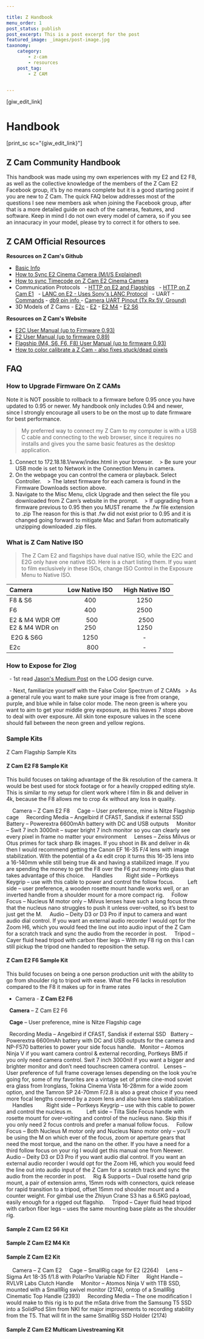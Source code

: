 ```yaml
---

title: Z Handbook
menu_order: 1
post_status: publish
post_excerpt: This is a post excerpt for the post
featured_image: _images/post-image.jpg
taxonomy:
    category:
        - z-cam
        - resources
    post_tag:
        - Z CAM


---
```





[giw_edit_link]<i class="fas fa-pen"></i> &nbsp;



# Handbook 

[print_sc sc="{giw_edit_link}"]

## Z Cam Community Handbook


This handbook was made using my own experiences with my E2 and E2 F8, as well as the collective knowledge of the members of the Z Cam E2 Facebook group, it’s by no means complete but it is a good starting point if you are new to Z Cam. The quick FAQ below addresses most of the questions I see new members ask when joining the Facebook group, after that is a more detailed guide on each of the cameras, features, and software. Keep in mind I do not own every model of camera, so if you see an innacuracy in your model, please try to correct it for others to see.





## Z CAM Official Resources
**Resources on Z Cam's Github**
- [Basic Info](https://github.com/imaginevision/Z-Camera-Doc/blob/master/E2/intro.md "")
- [How to Sync E2 Cinema Camera (M/I/S Explained)](https://github.com/imaginevision/Z-Camera-Doc/blob/master/E2/howto/E2%20Sync%20Cable%20-%20Quick%20User%20Guide.pdf)
- [How to sync Timecode on Z Cam E2 Cinema Camera](https://github.com/imaginevision/Z-Camera-Doc/blob/master/E2/howto/Z-CAM-E2-Synchronize-time-code-with-external-device.pdf)
- Communication Protocols
  - [HTTP on E2 and Flagships](https://github.com/imaginevision/Z-Camera-Doc/blob/master/E2/protocol/http.md)
  - [HTTP on Z Cam E1](https://github.com/imaginevision/Z-Camera-Doc/blob/master/E1/http.md)
  - [LANC on E2 - Uses Sony's LANC Protocol](https://github.com/imaginevision/Z-Camera-Doc/blob/master/E2/protocol/lanc.md)
  - UART - [Commands](https://github.com/imaginevision/Z-Camera-Doc/blob/master/E2/protocol/uart/uart_command.md) - [db9 pin info ](https://github.com/imaginevision/Z-Camera-Doc/blob/master/E2/protocol/uart/db9_pin.md) - [Camera UART Pinout (Tx,Rx,5V, Ground)](https://github.com/imaginevision/Z-Camera-Doc/blob/master/E2/protocol/uart/ctrl_pin.jpg)
- 3D Models of Z Cams - [E2c](https://github.com/imaginevision/Z-Camera-Doc/raw/master/E2/design/E2C_3D.zip) - [E2](https://github.com/imaginevision/Z-Camera-Doc/raw/master/E2/design/E2_3D.zip) - [E2 M4](https://github.com/imaginevision/Z-Camera-Doc/raw/master/E2/design/E2-M4_3D.zip) - [E2 S6](https://github.com/imaginevision/Z-Camera-Doc/raw/master/E2/design/E2-S6_3D.zip)


**Resources on Z Cam's Website**
- [E2C User Manual (up to Firmware 0.93)](https://drive.google.com/file/d/1ABLlbGBeXCJOu-rnCrjw1tevuDleDyoM/view "E2C")
- [E2 User Manual (up to firmware 0.89)](http://www.z-cam.com/wp-content/uploads/2019/10/Z-CAM-E2-User-Manual-draft-v0.6-FW0.89-.pdf "E2")
- [Flagship (M4, S6, F6, F8) User Manual (up to firmware 0.93)](http://www.z-cam.com/wp-content/uploads/2020/04/Z-CAM-E2-Flagship-Series-User-Manual-draft-v0.2-FW0.93-.pdf "Flagship")
- [How to color calibrate a Z Cam - also fixes stuck/dead pixels](http://www.z-cam.com/wp-content/uploads/2020/07/Z-CAM-E2-Hot-Pixel-Calibration-v1.2_draft.pdf "How")


## FAQ



### How to Upgrade Firmware On Z CAMs
Note it is NOT possible to rollback to a firmware before 0.95 once you have updated to 0.95 or newer. My handbook only includes 0.94 and newer, since I strongly encourage all users to be on the most up to date firmware for best performance.
> My preferred way to connect my Z Cam to my computer is with a USB C cable and connecting to the web browser, since it requires no installs and gives you the same basic features as the desktop application.


1. Connect to 172.18.18.1/www/index.html in your browser.
   > Be sure your USB mode is set to Network in the Connection Menu in camera.
   
2. On the webpage you can control the camera or playback. Select Controller.
   > The latest firmware for each camera is found in the Firmware Downloads section above.
   
3. Navigate to the Misc Menu, click Upgrade and then select the file you downloaded from Z Cam’s website in the prompt.
   > If upgrading from a firmware previous to 0.95 then you MUST rename the .fw file extension to .zip The reason for this is that .fw did not exist prior to 0.95 and it is changed going forward to mitigate Mac and Safari from automatically unzipping downloaded .zip files.
   





### What is Z Cam Native ISO  
>The Z Cam E2 and flagships have dual native ISO, while the E2C and E2G only have one native ISO. Here is a chart listing them. If you want to film exclusively in these ISOs, change ISO Control in the Exposure Menu to Native ISO.


| Camera  | Low Native ISO  |  High Native ISO |
| :------------ | :------------: | :------------: |
| F8 & S6  | 400  | 1250  |
| F6  | 400  | 2500  |
| E2 & M4 WDR Off<br>E2 & M4 WDR on  | 500<br>250  | 2500<br>1250  |
|  E2G & S6G | 1250  | -  |
| E2c  |  800 | -  |


### How to Expose for Zlog
  - 1st read [Jason's Medium Post](https://medium.com/@jasonzhang_22759/the-design-of-log-curve-20541efda7fe) on the LOG design curve.
   

  - Next, familiarize yourself with the False Color Spectrum of Z CAMs
  > As a general rule you want to make sure your image is free from orange, purple, and blue while in false color mode. The neon green is where you want to aim to get your middle grey exposure, as this leaves 7 stops above to deal with over exposure. All skin tone exposure values in the scene should fall between the neon green and yellow regions.




### Sample Kits



Z Cam Flagship Sample Kits
#### Z Cam E2 F8 Sample Kit


This build focuses on taking advantage of the 8k resolution of the camera. It would be best used for stock footage or for a heavily cropped editing style. This is similar to my setup for client work where I film in 8k and deliver in 4k, because the F8 allows me to crop 4x without any loss in quality.


    Camera – Z Cam E2 F8
    Cage – User preference, mine is Nitze Flagship cage
    Recording Media – Angelbird if CFAST, Sandisk if external SSD
    Battery – Powerextra 6600mAh battery with DC and USB outputs
    Monitor – Swit 7 inch 3000nit – super bright 7 inch monitor so you can clearly see every pixel in frame no matter your environment
    Lenses – Zeiss Milvus or Otus primes for tack sharp 8k images. If you shoot in 8k and deliver in 4k then I would recommend getting the Canon EF 16-35 F/4 lens with image stabilization. With the potential of a 4x edit crop it turns this 16-35 lens into a 16-140mm while still being true 4k and having a stabilized image. If you are spending the money to get the F8 over the F6 put money into glass that takes advantage of this choice.
    Handles
        Right side – Portkeys Keygrip – use with this cable to power and control the follow focus.
        Left side – user preference, a wooden rosette mount handle works well, or an inverted handle from a shoulder mount for a more compact rig.
    Follow Focus – Nucleus M motor only – Milvus lenses have such a long focus throw that the nucleus nano struggles to push it unless over-volted, so it’s best to just get the M.
    Audio – Deity D3 or D3 Pro if input to camera and want audio dial control. If you want an external audio recorder I would opt for the Zoom H6, which you would feed the line out into audio input of the Z Cam for a scratch track and sync the audio from the recorder in post.
    Tripod – Cayer fluid head tripod with carbon fiber legs – With my F8 rig on this I can still pickup the tripod one handed to reposition the setup.


#### Z Cam E2 F6 Sample Kit



This build focuses on being a one person production unit with the ability to go from shoulder rig to tripod with ease. What the F6 lacks in resolution compared to the F8 it makes up for in frame rates


- Camera - **Z Cam E2 F6**


  **Camera** – Z Cam E2 F6


  **Cage** – User preference, mine is Nitze Flagship cage


  Recording Media – Angelbird if CFAST, Sandisk if external SSD
  Battery – Powerextra 6600mAh battery with DC and USB outputs for the camera and NP-F570 batteries to power your side focus handle.
  Monitor – Atomos Ninja V if you want camera control & external recording, Portkeys BM5 if you only need camera control. Swit 7 inch 3000nit if you want a bigger and brighter monitor and don’t need touchscreen camera control.
  Lenses – User preference of full frame coverage lenses depending on the look you’re going for, some of my favorites are a vintage set of prime cine-mod soviet era glass from Ironglass, Tokina Cinema Vista 16-28mm for a wide zoom option, and the Tamron SP 24-70mm F/2.8 is also a great choice if you need more focal lengths covered by a zoom lens and also have lens stabilization.
    Handles
        Right side – Portkeys Keygrip – use with this cable to power and control the nucleus m.
        Left side – Tilta Side Focus handle with rosette mount for over-volting and control of the nucleus nano. Skip this if you only need 2 focus controls and prefer a manual follow focus.
    Follow Focus – Both Nucleus M motor only and Nucleus Nano motor only – you’ll be using the M on which ever of the focus, zoom or aperture gears that need the most torque, and the nano on the other. If you have a need for a third follow focus on your rig I would get this manual one from Neewer.
    Audio – Deity D3 or D3 Pro if you want audio dial control. If you want an external audio recorder I would opt for the Zoom H6, which you would feed the line out into audio input of the Z Cam for a scratch track and sync the audio from the recorder in post.
    Rig & Supports – Dual rosette hand grip mount, a pair of extension arms, 15mm rods with connectors, quick release for rapid transition to a tripod, offset 15mm rod shoulder mount and a counter weight. For gimbal use the Zhiyun Crane S3 has a 6.5KG payload, easily enough for a rigged out flagship.
    Tripod – Cayer fluid head tripod with carbon fiber legs – uses the same mounting base plate as the shoulder rig.


#### Sample Z Cam E2 S6 Kit


#### Sample Z Cam E2 M4 Kit


#### Sample Z Cam E2 Kit


<!-- This rig is from community member Boyan Ortse from Epic Pixel. -->



    Camera – Z Cam E2
    Cage – SmallRig cage for E2 (2264)
    Lens – Sigma Art 18-35 f/1.8 with PolarPro Variable ND Filter
    Right Handle – RVLVR Labs Clutch Handle
    Monitor – Atomos Ninja V with 1TB SSD, mounted with a SmallRig swivel monitor (2174), ontop of a SmallRig Cinematic Top Handle (2393)
    Recording Media – The one modification I would make to this rig is to put the mSata drive from the Samsung T5 SSD into a SolidPod Slim from NKI for major improvements to recording stability from the T5. That will fit in the same SmallRig SSD Holder (2174)



#### Sample Z Cam E2 Multicam Livestreaming Kit



